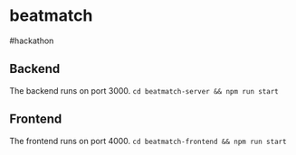 # beatmatch
#hackathon

## Backend
The backend runs on port 3000.
`cd beatmatch-server && npm run start`

## Frontend
The frontend runs on port 4000.
`cd beatmatch-frontend && npm run start`
